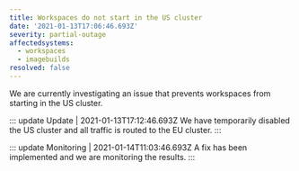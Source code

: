 ```yaml
---
title: Workspaces do not start in the US cluster
date: '2021-01-13T17:06:46.693Z'
severity: partial-outage
affectedsystems:
  - workspaces
  - imagebuilds
resolved: false
---
```

We are currently investigating an issue that prevents workspaces from starting in the US cluster.

::: update Update | 2021-01-13T17:12:46.693Z
We have temporarily disabled the US cluster and all traffic is routed to the EU cluster.
:::

::: update Monitoring | 2021-01-14T11:03:46.693Z
A fix has been implemented and we are monitoring the results.
:::

<!--- language code: en -->
